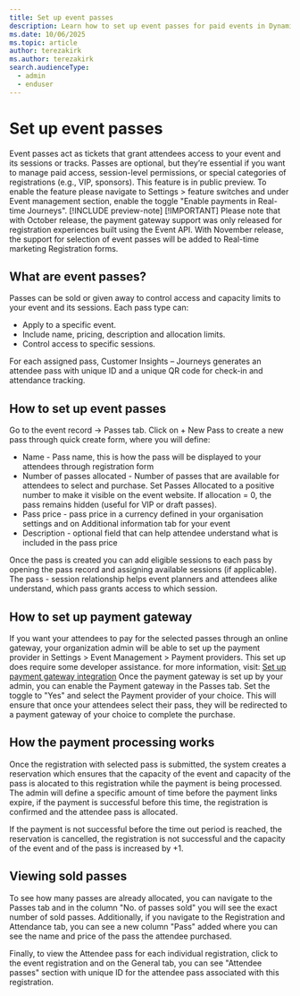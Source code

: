 ```yaml
---
title: Set up event passes
description: Learn how to set up event passes for paid events in Dynamics 365 Customer Insights - Journeys.
ms.date: 10/06/2025
ms.topic: article
author: terezakirk
ms.author: terezakirk
search.audienceType: 
  - admin
  - enduser
---
```


# Set up event passes 
Event passes act as tickets that grant attendees access to your event and its sessions or tracks. Passes are optional, but they’re essential if you want to manage paid access, session-level permissions, or special categories of registrations (e.g., VIP, sponsors). This feature is in public preview. To enable the feature please navigate to Settings > feature switches and under Event management section, enable the toggle "Enable payments in Real-time Journeys".
[!INCLUDE preview-note]
[!IMPORTANT] Please note that with October release, the payment gateway support was only released for registration experiences built using the Event API. With November release, the support for selection of event passes will be added to Real-time marketing Registration forms.

## What are event passes?

Passes can be sold or given away to control access and capacity limits to your event and its sessions. Each pass type can:
- Apply to a specific event.
- Include name, pricing, description and allocation limits.
- Control access to specific sessions.

For each assigned pass, Customer Insights – Journeys generates an attendee pass with unique ID and a unique QR code for check-in and attendance tracking. 

## How to set up event passes
Go to the event record → Passes tab. Click on + New Pass to create a new pass through quick create form, where you will define:
- Name - Pass name, this is how the pass will be displayed to your attendees through registration form
- Number of passes allocated - Number of passes that are available for attendees to select and purchase. Set Passes Allocated to a positive number to make it visible on the event website.
If allocation = 0, the pass remains hidden (useful for VIP or draft passes).
- Pass price - pass price in a currency defined in your organisation settings and on Additional information tab for your event
- Description - optional field that can help attendee understand what is included in the pass price

Once the pass is created you can add eligible sessions to each pass by opening the pass record and assigning available sessions (if applicable). The pass - session relationship helps event planners and attendees alike understand, which pass grants access to which session.

## How to set up payment gateway 
If you want your attendees to pay for the selected passes through an online gateway, your organization admin will be able to set up the payment provider in Settings > Event Management > Payment providers. This set up does require some developer assistance. for more information, visit: [Set up payment gateway integration](payment-gateway-integration.md)
Once the payment gateway is set up by your admin, you can enable the Payment gateway in the Passes tab. Set the toggle to "Yes" and select the Payment provider of your choice. This will ensure that once your attendees select their pass, they will be redirected to a payment gateway of your choice to complete the purchase.

## How the payment processing works
Once the registration with selected pass is submitted, the system creates a reservation which ensures that the capacity of the event and capacity of the pass is alocated to this registration while the payment is being processed. The admin will define a specific amount of time before the payment links expire, if the payment is successful before this time, the registration is confirmed and the attendee pass is allocated. 

If the payment is not successful before the time out period is reached, the reservation is cancelled, the registration is not successful and the capacity of the event and of the pass is increased by +1. 

## Viewing sold passes 
To see how many passes are already allocated, you can navigate to the Passes tab and in the column "No. of passes sold" you will see the exact number of sold passes. Additionally, if you navigate to the Registration and Attendance tab, you can see a new column "Pass" added where you can see the name and price of the pass the attendee purchased. 

Finally, to view the Attendee pass for each individual registration, click to the event registration and on the General tab, you can see "Attendee passes" section with unique ID for the attendee pass associated with this registration. 




